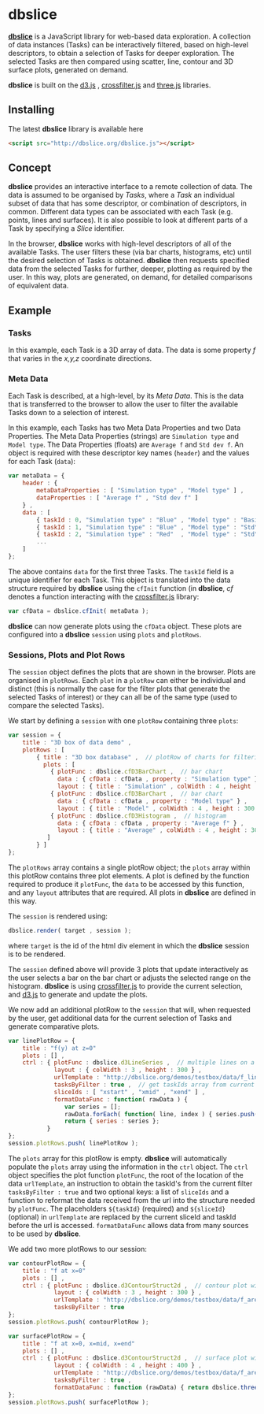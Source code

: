 # dbslice
[**dbslice**](http://www.dbslice.org) is a JavaScript library for web-based data exploration. A collection of data instances (Tasks)  can be interactively filtered, based on high-level descriptors, to obtain a selection of Tasks for deeper exploration. The selected Tasks are then compared using scatter, line, contour and 3D surface plots, generated on demand.

**dbslice** is built on the [d3.js](https://d3js.org) , [crossfilter.js](https://github.com/crossfilter/crossfilter) and [three.js](https://threejs.org) libraries.

## Installing
The latest **dbslice** library is available here

```html
<script src="http://dbslice.org/dbslice.js"></script>
```

## Concept
**dbslice** provides an interactive interface to a remote collection of data. The data is assumed to be organised by *Tasks*, where a *Task* an individual subset of data that has some descriptor, or combination of descriptors, in common. Different data types can be associated with each Task (e.g. points, lines and surfaces). It is also possible to look at different parts of a Task by specifying a *Slice* identifier.

In the browser, **dbslice** works with high-level descriptors of all of the available Tasks. The user filters these (via bar charts, histograms, etc) until the desired selection of Tasks is obtained. **dbslice**  then requests specified data from the selected Tasks for further, deeper, plotting as required by the user. In this way, plots are generated, on demand, for detailed comparisons of equivalent data.

## Example
### Tasks
In this example, each Task is a 3D array of data. The data is some property *f* that varies in the *x,y,z* coordinate directions. 

### Meta Data 
Each Task is described, at a high-level, by its *Meta Data*. This is the data that is transferred to the browser to allow the user to filter the available Tasks down to a selection of interest.

In this example, each Tasks has two Meta Data Properties and two Data Properties. The Meta Data Properties (strings) are `Simulation type` and `Model type`. The Data Properties (floats) are `Average f` and `Std dev f`. An object is required with these descriptor key names (`header`) and the values for each Task (`data`):

```javascript
var metaData = {
	header : { 
		metaDataProperties : [ "Simulation type" , "Model type" ] ,
		dataProperties : [ "Average f" , "Std dev f" ]
	} ,
	data : [
		{ taskId : 0, "Simulation type" : "Blue" , "Model type" : "Basic" , "Average f" : 0.9827, "Std dev f" : 0.0129 } , 
		{ taskId : 1, "Simulation type" : "Blue" , "Model type" : "Std"   , "Average f" : 1.2352, "Std dev f" : 0.0389 } ,
		{ taskId : 2, "Simulation type" : "Red"  , "Model type" : "Std"   , "Average f" : 2.6352, "Std dev f" : 0.0221 } ,
		...
	]
};
```
The above contains `data` for the first three Tasks. The `taskId` field is a unique identifier for each Task. This object is translated into the data structure required by **dbslice** using the `cfInit` function (in **dbslice**, *cf* denotes a function interacting with the [crossfilter.js](https://github.com/crossfilter/crossfilter) library:

```javascript
var cfData = dbslice.cfInit( metaData );
```

**dbslice** can now generate plots using the `cfData` object. These plots are configured into a **dbslice** `session` using `plots` and `plotRows`.

### Sessions, Plots and Plot Rows
The `session` object defines the plots that are shown in the browser. Plots are organised in `plotRows`. Each `plot` in a `plotRow` can either be individual and distinct (this is normally the case for the filter plots that generate the selected Tasks of interest) or they can all be of the same type (used to compare the selected Tasks). 

We start by defining a `session` with one `plotRow` containing three `plots`:

```javascript
var session = {
	title : "3D box of data demo" ,
	plotRows : [
		{ title : "3D box database" ,  // plotRow of charts for filtering
		  plots : [
		  	{ plotFunc : dbslice.cfD3BarChart ,  // bar chart
		  	  data : { cfData : cfData , property : "Simulation type" } ,
		  	  layout : { title : "Simulation" , colWidth : 4 , height : 300 } } ,
		  	{ plotFunc : dbslice.cfD3BarChart ,  // bar chart
		  	  data : { cfData : cfData , property : "Model type" } ,
		  	  layout : { title : "Model" , colWidth : 4 , height : 300 } } ,
		  	{ plotFunc : dbslice.cfD3Histogram ,  // histogram
		  	  data : { cfData : cfData , property : "Average f" } ,
		  	  layout : { title : "Average" , colWidth : 4 , height : 300 } } 
		   ] 
		} ]
};
```

The `plotRows` array contains a single plotRow object; the `plots` array within this plotRow contains three plot elements. A plot is defined by the function required to produce it `plotFunc`, the `data` to be accessed by this function, and any `layout` attributes that are required. All plots in **dbslice** are defined in this way.

The `session` is rendered using:

```javascript
dbslice.render( target , session );
```
where `target` is the id of the html div element in which the **dbslice** session is to be rendered.

The `session` defined above will provide 3 plots that update interactively as the user selects a bar on the bar chart or adjusts the selected range on the histogram. **dbslice** is using [crossfilter.js](https://github.com/crossfilter/crossfilter) to provide the current selection, and [d3.js](https://d3js.org) to generate and update the plots.

We now add an additional plotRow to the `session` that will, when requested by the user, get additional data for the current selection of Tasks and generate comparative plots.

```javascript
var linePlotRow = {
	title : "f(y) at z=0"
	plots : [] ,
	ctrl : { plotFunc : dbslice.d3LineSeries ,  // multiple lines on a single plot with d3
	         layout : { colWidth : 3 , height : 300 } ,
	         urlTemplate : "http://dbslice.org/demos/testbox/data/f_line_${sliceId}_task_${taskId}.json" ,
	         tasksByFilter : true ,  // get taskIds array from current filter selection
	         sliceIds : [ "xstart" , "xmid" , "xend" ] , 
	         formatDataFunc : function( rawData ) {
	         	var series = [];
	         	rawData.forEach( function( line, index ) { series.push( { name : index , data : line } ) } );
	         	return { series : series };
	       }
};
session.plotRows.push( linePlotRow );
```
The `plots` array for this plotRow is empty. **dbslice** will automatically populate the `plots` array using the information in the `ctrl` object. The `ctrl` object specifies the plot function `plotFunc`, the root of the location of the data `urlTemplate`, an instruction to obtain the taskId's from the current filter `tasksByFilter : true` and two optional keys: a list of `sliceIds` and a function to reformat the data received from the url into the structure needed by `plotFunc`.  The placeholders `${taskId}` (required) and `${sliceId}` (optional) in `urlTemplate` are replaced by the current sliceId and taskId before the url is accessed. `formatDataFunc` allows data from many sources to be used by **dbslice**.

We add two more plotRows to our session:

```javascript 
var contourPlotRow = {
	title : "f at x=0"
	plots : [] ,
	ctrl : { plotFunc : dbslice.d3ContourStruct2d ,  // contour plot with d3
	         layout : { colWidth : 3 , height : 300 } , 
	         urlTemplate : "http://dbslice.org/demos/testbox/data/f_area2d_xstart_task_${taskId}.json" ,
	         tasksByFilter : true 
};
session.plotRows.push( contourPlotRow );

var surfacePlotRow = {
	title : "f at x=0, x=mid, x=end"
	plots : [] ,
	ctrl : { plotFunc : dbslice.d3ContourStruct2d ,  // surface plot with threejs
	         layout : { colWidth : 4 , height : 400 } , 
	         urlTemplate : "http://dbslice.org/demos/testbox/data/f_area3d_task_${taskId}.json" ,
	         tasksByFilter : true ,
	         formatDataFunc : function (rawData) { return dbslice.threeMeshFromStruct( rawData )}
};
session.plotRows.push( surfacePlotRow );
```





